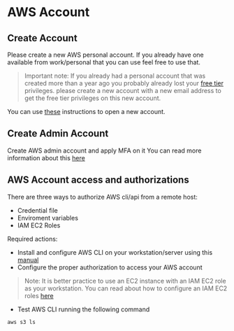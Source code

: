 # AWS Account

## Create Account
Please create a new AWS personal account. If you already have one available from work/personal that you can use feel free to use that.
> Important note: If you already had a personal account that was created more than a year ago you probably already lost your [free tier](https://aws.amazon.com/free/?all-free-tier.sort-by=item.additionalFields.SortRank&all-free-tier.sort-order=asc) privileges. please create a new account with a new email address to get the free tier privileges on this new account. 

You can use [these](https://aws.amazon.com/premiumsupport/knowledge-center/create-and-activate-aws-account/) instructions to open a new account.

## Create Admin Account
Create AWS admin account and apply MFA on it
You can read more information about this [here](https://docs.aws.amazon.com/IAM/latest/UserGuide/getting-started_create-admin-group.html)


## AWS Account access and authorizations
There are three ways to authorize AWS cli/api from a remote host:
- Credential file
- Enviroment variables
- IAM EC2 Roles

Required actions:
- Install and configure AWS CLI on your workstation/server using this [manual](https://docs.aws.amazon.com/cli/latest/userguide/cli-configure-quickstart.html)
- Configure the proper authorization to access your AWS account
> Note: It is better practice to use an EC2 instance with an IAM EC2 role as your workstation. You can read about how to configure an IAM EC2 roles [here](https://docs.aws.amazon.com/AWSEC2/latest/UserGuide/iam-roles-for-amazon-ec2.html)
- Test AWS CLI running the following command
```
aws s3 ls
```